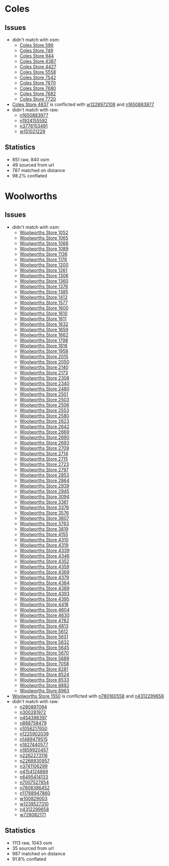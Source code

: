 # Coles

## Issues

- didn't match with osm:
  - [Coles Store 596](https://www.coles.com.au/find-stores/coles/-/-596)
  - [Coles Store 749](https://www.coles.com.au/find-stores/coles/-/-749)
  - [Coles Store 944](https://www.coles.com.au/find-stores/coles/-/-944)
  - [Coles Store 4387](https://www.coles.com.au/find-stores/coles/-/-4387)
  - [Coles Store 4427](https://www.coles.com.au/find-stores/coles/-/-4427)
  - [Coles Store 5558](https://www.coles.com.au/find-stores/coles/-/-5558)
  - [Coles Store 7542](https://www.coles.com.au/find-stores/coles/-/-7542)
  - [Coles Store 7670](https://www.coles.com.au/find-stores/coles/-/-7670)
  - [Coles Store 7680](https://www.coles.com.au/find-stores/coles/-/-7680)
  - [Coles Store 7682](https://www.coles.com.au/find-stores/coles/-/-7682)
  - [Coles Store 7720](https://www.coles.com.au/find-stores/coles/-/-7720)
- [Coles Store 4837](https://www.coles.com.au/find-stores/coles/-/-4837) is conflicted with [w1228972108](https://www.openstreetmap.org/way/1228972108) and [n1650883977](https://www.openstreetmap.org/node/1650883977)
- didn't match with raw:
  - [n1650883977](https://www.openstreetmap.org/node/1650883977)
  - [n1924155592](https://www.openstreetmap.org/node/1924155592)
  - [n3776153491](https://www.openstreetmap.org/node/3776153491)
  - [w151021229](https://www.openstreetmap.org/way/151021229)

## Statistics

- 851 raw, 840 osm
- 49 sourced from url
- 787 matched on distance
- 98.2% conflated

# Woolworths

## Issues

- didn't match with osm:
  - [Woolworths Store 1052](https://www.woolworths.com.au/shop/storelocator/1052)
  - [Woolworths Store 1065](https://www.woolworths.com.au/shop/storelocator/1065)
  - [Woolworths Store 1066](https://www.woolworths.com.au/shop/storelocator/1066)
  - [Woolworths Store 1089](https://www.woolworths.com.au/shop/storelocator/1089)
  - [Woolworths Store 1136](https://www.woolworths.com.au/shop/storelocator/1136)
  - [Woolworths Store 1176](https://www.woolworths.com.au/shop/storelocator/1176)
  - [Woolworths Store 1200](https://www.woolworths.com.au/shop/storelocator/1200)
  - [Woolworths Store 1261](https://www.woolworths.com.au/shop/storelocator/1261)
  - [Woolworths Store 1306](https://www.woolworths.com.au/shop/storelocator/1306)
  - [Woolworths Store 1360](https://www.woolworths.com.au/shop/storelocator/1360)
  - [Woolworths Store 1376](https://www.woolworths.com.au/shop/storelocator/1376)
  - [Woolworths Store 1385](https://www.woolworths.com.au/shop/storelocator/1385)
  - [Woolworths Store 1413](https://www.woolworths.com.au/shop/storelocator/1413)
  - [Woolworths Store 1577](https://www.woolworths.com.au/shop/storelocator/1577)
  - [Woolworths Store 1600](https://www.woolworths.com.au/shop/storelocator/1600)
  - [Woolworths Store 1610](https://www.woolworths.com.au/shop/storelocator/1610)
  - [Woolworths Store 1611](https://www.woolworths.com.au/shop/storelocator/1611)
  - [Woolworths Store 1632](https://www.woolworths.com.au/shop/storelocator/1632)
  - [Woolworths Store 1659](https://www.woolworths.com.au/shop/storelocator/1659)
  - [Woolworths Store 1662](https://www.woolworths.com.au/shop/storelocator/1662)
  - [Woolworths Store 1798](https://www.woolworths.com.au/shop/storelocator/1798)
  - [Woolworths Store 1816](https://www.woolworths.com.au/shop/storelocator/1816)
  - [Woolworths Store 1958](https://www.woolworths.com.au/shop/storelocator/1958)
  - [Woolworths Store 2015](https://www.woolworths.com.au/shop/storelocator/2015)
  - [Woolworths Store 2050](https://www.woolworths.com.au/shop/storelocator/2050)
  - [Woolworths Store 2140](https://www.woolworths.com.au/shop/storelocator/2140)
  - [Woolworths Store 2173](https://www.woolworths.com.au/shop/storelocator/2173)
  - [Woolworths Store 2308](https://www.woolworths.com.au/shop/storelocator/2308)
  - [Woolworths Store 2340](https://www.woolworths.com.au/shop/storelocator/2340)
  - [Woolworths Store 2480](https://www.woolworths.com.au/shop/storelocator/2480)
  - [Woolworths Store 2501](https://www.woolworths.com.au/shop/storelocator/2501)
  - [Woolworths Store 2503](https://www.woolworths.com.au/shop/storelocator/2503)
  - [Woolworths Store 2506](https://www.woolworths.com.au/shop/storelocator/2506)
  - [Woolworths Store 2553](https://www.woolworths.com.au/shop/storelocator/2553)
  - [Woolworths Store 2580](https://www.woolworths.com.au/shop/storelocator/2580)
  - [Woolworths Store 2623](https://www.woolworths.com.au/shop/storelocator/2623)
  - [Woolworths Store 2642](https://www.woolworths.com.au/shop/storelocator/2642)
  - [Woolworths Store 2669](https://www.woolworths.com.au/shop/storelocator/2669)
  - [Woolworths Store 2690](https://www.woolworths.com.au/shop/storelocator/2690)
  - [Woolworths Store 2693](https://www.woolworths.com.au/shop/storelocator/2693)
  - [Woolworths Store 2709](https://www.woolworths.com.au/shop/storelocator/2709)
  - [Woolworths Store 2714](https://www.woolworths.com.au/shop/storelocator/2714)
  - [Woolworths Store 2715](https://www.woolworths.com.au/shop/storelocator/2715)
  - [Woolworths Store 2723](https://www.woolworths.com.au/shop/storelocator/2723)
  - [Woolworths Store 2797](https://www.woolworths.com.au/shop/storelocator/2797)
  - [Woolworths Store 2853](https://www.woolworths.com.au/shop/storelocator/2853)
  - [Woolworths Store 2864](https://www.woolworths.com.au/shop/storelocator/2864)
  - [Woolworths Store 2939](https://www.woolworths.com.au/shop/storelocator/2939)
  - [Woolworths Store 2945](https://www.woolworths.com.au/shop/storelocator/2945)
  - [Woolworths Store 3094](https://www.woolworths.com.au/shop/storelocator/3094)
  - [Woolworths Store 3361](https://www.woolworths.com.au/shop/storelocator/3361)
  - [Woolworths Store 3376](https://www.woolworths.com.au/shop/storelocator/3376)
  - [Woolworths Store 3576](https://www.woolworths.com.au/shop/storelocator/3576)
  - [Woolworths Store 3607](https://www.woolworths.com.au/shop/storelocator/3607)
  - [Woolworths Store 3763](https://www.woolworths.com.au/shop/storelocator/3763)
  - [Woolworths Store 3819](https://www.woolworths.com.au/shop/storelocator/3819)
  - [Woolworths Store 4155](https://www.woolworths.com.au/shop/storelocator/4155)
  - [Woolworths Store 4310](https://www.woolworths.com.au/shop/storelocator/4310)
  - [Woolworths Store 4319](https://www.woolworths.com.au/shop/storelocator/4319)
  - [Woolworths Store 4339](https://www.woolworths.com.au/shop/storelocator/4339)
  - [Woolworths Store 4346](https://www.woolworths.com.au/shop/storelocator/4346)
  - [Woolworths Store 4352](https://www.woolworths.com.au/shop/storelocator/4352)
  - [Woolworths Store 4359](https://www.woolworths.com.au/shop/storelocator/4359)
  - [Woolworths Store 4369](https://www.woolworths.com.au/shop/storelocator/4369)
  - [Woolworths Store 4379](https://www.woolworths.com.au/shop/storelocator/4379)
  - [Woolworths Store 4384](https://www.woolworths.com.au/shop/storelocator/4384)
  - [Woolworths Store 4389](https://www.woolworths.com.au/shop/storelocator/4389)
  - [Woolworths Store 4393](https://www.woolworths.com.au/shop/storelocator/4393)
  - [Woolworths Store 4395](https://www.woolworths.com.au/shop/storelocator/4395)
  - [Woolworths Store 4418](https://www.woolworths.com.au/shop/storelocator/4418)
  - [Woolworths Store 4604](https://www.woolworths.com.au/shop/storelocator/4604)
  - [Woolworths Store 4630](https://www.woolworths.com.au/shop/storelocator/4630)
  - [Woolworths Store 4782](https://www.woolworths.com.au/shop/storelocator/4782)
  - [Woolworths Store 4813](https://www.woolworths.com.au/shop/storelocator/4813)
  - [Woolworths Store 5612](https://www.woolworths.com.au/shop/storelocator/5612)
  - [Woolworths Store 5631](https://www.woolworths.com.au/shop/storelocator/5631)
  - [Woolworths Store 5632](https://www.woolworths.com.au/shop/storelocator/5632)
  - [Woolworths Store 5645](https://www.woolworths.com.au/shop/storelocator/5645)
  - [Woolworths Store 5670](https://www.woolworths.com.au/shop/storelocator/5670)
  - [Woolworths Store 5689](https://www.woolworths.com.au/shop/storelocator/5689)
  - [Woolworths Store 7058](https://www.woolworths.com.au/shop/storelocator/7058)
  - [Woolworths Store 8281](https://www.woolworths.com.au/shop/storelocator/8281)
  - [Woolworths Store 8524](https://www.woolworths.com.au/shop/storelocator/8524)
  - [Woolworths Store 8533](https://www.woolworths.com.au/shop/storelocator/8533)
  - [Woolworths Store 8882](https://www.woolworths.com.au/shop/storelocator/8882)
  - [Woolworths Store 8963](https://www.woolworths.com.au/shop/storelocator/8963)
- [Woolworths Store 1550](https://www.woolworths.com.au/shop/storelocator/1550) is conflicted with [n780160558](https://www.openstreetmap.org/node/780160558) and [n4312299658](https://www.openstreetmap.org/node/4312299658)
- didn't match with raw:
  - [n280897094](https://www.openstreetmap.org/node/280897094)
  - [n300281972](https://www.openstreetmap.org/node/300281972)
  - [n454398397](https://www.openstreetmap.org/node/454398397)
  - [n888758479](https://www.openstreetmap.org/node/888758479)
  - [n1056217650](https://www.openstreetmap.org/node/1056217650)
  - [n1225902039](https://www.openstreetmap.org/node/1225902039)
  - [n1489479515](https://www.openstreetmap.org/node/1489479515)
  - [n1827440577](https://www.openstreetmap.org/node/1827440577)
  - [n1859920457](https://www.openstreetmap.org/node/1859920457)
  - [n2262273116](https://www.openstreetmap.org/node/2262273116)
  - [n2268930957](https://www.openstreetmap.org/node/2268930957)
  - [n3741106299](https://www.openstreetmap.org/node/3741106299)
  - [n4154124869](https://www.openstreetmap.org/node/4154124869)
  - [n6495414133](https://www.openstreetmap.org/node/6495414133)
  - [n7007527854](https://www.openstreetmap.org/node/7007527854)
  - [n7808386452](https://www.openstreetmap.org/node/7808386452)
  - [n11768947860](https://www.openstreetmap.org/node/11768947860)
  - [w100829003](https://www.openstreetmap.org/way/100829003)
  - [w1239527310](https://www.openstreetmap.org/way/1239527310)
  - [n4312299658](https://www.openstreetmap.org/node/4312299658)
  - [w728082171](https://www.openstreetmap.org/way/728082171)

## Statistics

- 1113 raw, 1043 osm
- 35 sourced from url
- 987 matched on distance
- 91.8% conflated

